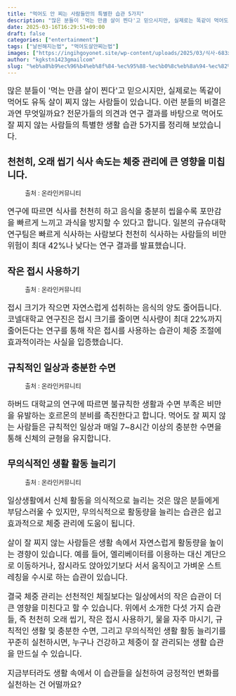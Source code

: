 ```yaml
---
title: "먹어도 안 찌는 사람들만의 특별한 습관 5가지"
description: "많은 분들이 '먹는 만큼 살이 찐다'고 믿으시지만, 실제로는 똑같이 먹어도 유독 살이 찌지 않는 사람들이 있습니다. 이런 분들의 비결은 과연 무엇일까요? 전문가들의 의견과 연구 결과를 바탕으로 먹어도 잘 찌지 않는 사람들의 특별한 생활 습관 5가지를 정리해 보았습니다."
date: 2025-03-16T16:29:51+09:00
draft: false
categories: ["entertainment"]
tags: ["날씬해지는법", "먹어도살안찌는법"]
images: ["https://ingihgoyonet.site/wp-content/uploads/2025/03/식사-683x1024.jpg", "https://ingihgoyonet.site/wp-content/uploads/2025/03/작은접시-1024x840.jpg", "https://ingihgoyonet.site/wp-content/uploads/2025/03/규칙적인수면-1024x683.jpg", "https://ingihgoyonet.site/wp-content/uploads/2025/03/걷기-2-1024x683.jpg"]
author: "kgkstn1423gmailcom"
slug: "%eb%a8%b9%ec%96%b4%eb%8f%84-%ec%95%88-%ec%b0%8c%eb%8a%94-%ec%82%ac%eb%9e%8c%eb%93%a4%eb%a7%8c%ec%9d%98-%ed%8a%b9%eb%b3%84%ed%95%9c-%ec%8a%b5%ea%b4%80-5%ea%b0%80%ec%a7%80"
---
```


<p style="font-size:18px">많은 분들이 '먹는 만큼 살이 찐다'고 믿으시지만, 실제로는 똑같이 먹어도 유독 살이 찌지 않는 사람들이 있습니다. 이런 분들의 비결은 과연 무엇일까요? 전문가들의 의견과 연구 결과를 바탕으로 먹어도 잘 찌지 않는 사람들의 특별한 생활 습관 5가지를 정리해 보았습니다.</p> <h2 >천천히, 오래 씹기 식사 속도는 체중 관리에 큰 영향을 미칩니다.</h2> <figure ><img src="https://ingihgoyonet.site/wp-content/uploads/2025/03/식사-683x1024.jpg" alt="" style="aspect-ratio:16/9;object-fit:cover"/><figcaption >출처 : 온라인커뮤니티</figcaption></figure> <p style="font-size:18px">연구에 따르면 식사를 천천히 하고 음식을 충분히 씹을수록 포만감을 빠르게 느끼고 과식을 방지할 수 있다고 합니다. 일본의 규슈대학 연구팀은 빠르게 식사하는 사람보다 천천히 식사하는 사람들의 비만 위험이 최대 42%나 낮다는 연구 결과를 발표했습니다.</p> <h2 >작은 접시 사용하기</h2> <figure ><img src="https://ingihgoyonet.site/wp-content/uploads/2025/03/작은접시-1024x840.jpg" alt="" style="aspect-ratio:16/9;object-fit:cover"/><figcaption >출처 : 온라인커뮤니티</figcaption></figure> <p style="font-size:18px">접시 크기가 작으면 자연스럽게 섭취하는 음식의 양도 줄어듭니다. 코넬대학교 연구진은 접시 크기를 줄이면 식사량이 최대 22%까지 줄어든다는 연구를 통해 작은 접시를 사용하는 습관이 체중 조절에 효과적이라는 사실을 입증했습니다.</p> <h2 >규칙적인 일상과 충분한 수면</h2> <figure ><img src="https://ingihgoyonet.site/wp-content/uploads/2025/03/규칙적인수면-1024x683.jpg" alt="" style="aspect-ratio:16/9;object-fit:cover"/><figcaption >출처 : 온라인커뮤니티</figcaption></figure> <p style="font-size:18px">하버드 대학교의 연구에 따르면 불규칙한 생활과 수면 부족은 비만을 유발하는 호르몬의 분비를 촉진한다고 합니다. 먹어도 잘 찌지 않는 사람들은 규칙적인 일상과 매일 7~8시간 이상의 충분한 수면을 통해 신체의 균형을 유지합니다.</p> <h2 >무의식적인 생활 활동 늘리기</h2> <figure ><img src="https://ingihgoyonet.site/wp-content/uploads/2025/03/걷기-2-1024x683.jpg" alt="" style="aspect-ratio:16/9;object-fit:cover"/><figcaption >출처 : 온라인커뮤니티</figcaption></figure> <p style="font-size:18px">일상생활에서 신체 활동을 의식적으로 늘리는 것은 많은 분들에게 부담스러울 수 있지만, 무의식적으로 활동량을 늘리는 습관은 쉽고 효과적으로 체중 관리에 도움이 됩니다.</p> <p style="font-size:18px">살이 잘 찌지 않는 사람들은 생활 속에서 자연스럽게 활동량을 높이는 경향이 있습니다. 예를 들어, 엘리베이터를 이용하는 대신 계단으로 이동하거나, 잠시라도 앉아있기보다 서서 움직이고 가벼운 스트레칭을 수시로 하는 습관이 있습니다.</p> <p style="font-size:18px">결국 체중 관리는 선천적인 체질보다는 일상에서의 작은 습관이 더 큰 영향을 미친다고 할 수 있습니다. 위에서 소개한 다섯 가지 습관들, 즉 천천히 오래 씹기, 작은 접시 사용하기, 물을 자주 마시기, 규칙적인 생활 및 충분한 수면, 그리고 무의식적인 생활 활동 늘리기를 꾸준히 실천하시면, 누구나 건강하고 체중이 잘 관리되는 생활 습관을 만드실 수 있습니다.</p> <p style="font-size:18px">지금부터라도 생활 속에서 이 습관들을 실천하여 긍정적인 변화를 실천하는 건 어떨까요?</p>